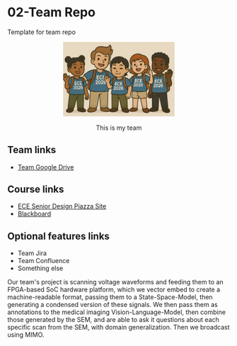 # 02-Team Repo
Template for team repo

<p align="center">
<img src="./images/thisismyteam.png" width="50%">
</p>
<p align="center">
This is my team
</p>

## Team links
- [Team Google Drive]()

## Course links
- [ECE Senior Design Piazza Site](https://piazza.com/bu/fall2025/ec463/home)
- [Blackboard](http://learn.bu.edu/)


## Optional features links
- Team Jira
- Team Confluence
- Something else


Our team's project is scanning voltage waveforms and feeding them to an FPGA-based SoC hardware platform, which we vector embed to create a machine-readable format, passing them to a State-Space-Model, then generating a condensed version of these signals. We then pass them as annotations to the medical imaging Vision-Language-Model, then combine those generated by the SEM, and are able to ask it questions about each specific scan from the SEM, with domain generalization. Then we broadcast using MIMO.
  
